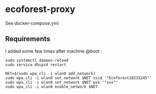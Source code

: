 # ecoforest-proxy

See docker-compose.yml

## Requirements

I added some few times after machine @boot :

```
sudo systemctl daemon-reload
sudo service dhcpcd restart

NET=$(sudo wpa_cli -i wlan0 add_network)
sudo wpa_cli -i wlan0 set_network $NET ssid '"Ecoforest18233245"'
sudo wpa_cli -i wlan0 set_network $NET psk '"xxx"'
sudo wpa_cli -i wlan0 enable_network $NET
```


